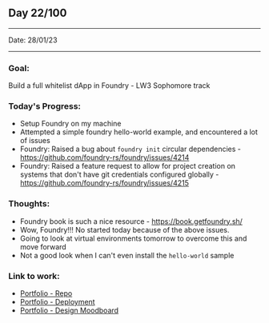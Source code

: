 ## Day 22/100

---

Date: 28/01/23

---

### Goal: 

Build a full whitelist dApp in Foundry - LW3 Sophomore track

### **Today's Progress**: 

- Setup Foundry on my machine
- Attempted a simple foundry hello-world example, and encountered a lot of issues
- Foundry: Raised a bug about `foundry init` circular dependencies - https://github.com/foundry-rs/foundry/issues/4214
- Foundry: Raised a feature request to allow for project creation on systems that don't have git credentials configured globally - https://github.com/foundry-rs/foundry/issues/4215

### **Thoughts**: 

- Foundry book is such a nice resource - https://book.getfoundry.sh/
- Wow, Foundry!!! No started today because of the above issues.
- Going to look at virtual environments tomorrow to overcome this and move forward
- Not a good look when I can't even install the `hello-world` sample

### **Link to work:** 
- [Portfolio - Repo](https://github.com/activate-glacier-instinct/activate-glacier-instinct.github.io)
- [Portfolio - Deployment](https://activate-glacier-instinct.github.io/)
- [Portfolio - Design Moodboard](https://www.figma.com/file/EACX3PwCLrEc2q3oHRtxU4/Portfolio---Moodboard?node-id=0%3A1)